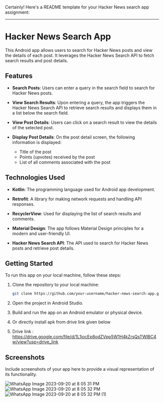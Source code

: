 Certainly! Here's a README template for your Hacker News search app assignment:

---

# Hacker News Search App

This Android app allows users to search for Hacker News posts and view the details of each post. It leverages the Hacker News Search API to fetch search results and post details.

## Features

- **Search Posts**: Users can enter a query in the search field to search for Hacker News posts.

- **View Search Results**: Upon entering a query, the app triggers the Hacker News Search API to retrieve search results and displays them in a list below the search field.

- **View Post Details**: Users can click on a search result to view the details of the selected post.

- **Display Post Details**: On the post detail screen, the following information is displayed:
  - Title of the post
  - Points (upvotes) received by the post
  - List of all comments associated with the post

## Technologies Used

- **Kotlin**: The programming language used for Android app development.
  
- **Retrofit**: A library for making network requests and handling API responses.
  
- **RecyclerView**: Used for displaying the list of search results and comments.
  
- **Material Design**: The app follows Material Design principles for a modern and user-friendly UI.
  
- **Hacker News Search API**: The API used to search for Hacker News posts and retrieve post details.

## Getting Started

To run this app on your local machine, follow these steps:

1. Clone the repository to your local machine:

   ```bash
   git clone https://github.com/your-username/hacker-news-search-app.git
   ```

2. Open the project in Android Studio.

3. Build and run the app on an Android emulator or physical device.
4. Or directly install apk from drive link given below
5. Drive link :
   https://drive.google.com/file/d/1L1iocEp8odZVpp5W1H4kZrsQsTWlBC4w/view?usp=drive_link


## Screenshots

Include screenshots of your app here to provide a visual representation of its functionality.




![WhatsApp Image 2023-09-20 at 8 05 31 PM](https://github.com/zakirhusain-3802/Hackernews/assets/66136416/6ab14bc1-6dcf-47c1-b9c7-73a48fa73843)
![WhatsApp Image 2023-09-20 at 8 05 32 PM](https://github.com/zakirhusain-3802/Hackernews/assets/66136416/0884a3a7-8f7b-432a-ac8f-a44cf7491dc6)
![WhatsApp Image 2023-09-20 at 8 05 32 PM (1)](https://github.com/zakirhusain-3802/Hackernews/assets/66136416/1fc3fa3f-41f2-4e56-a07c-9e34b2541810)


